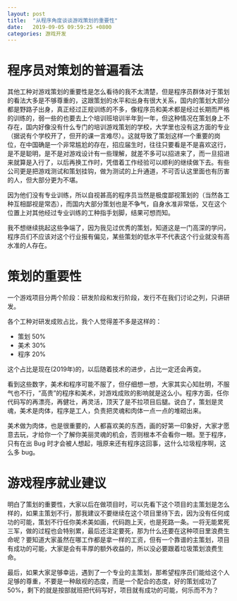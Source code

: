 ```yaml
---
layout: post
title:  "从程序角度谈谈游戏策划的重要性"
date:   2019-09-05 09:59:25 +0800
categories: 游戏开发
---
```


# 程序员对策划的普遍看法
其他工种对游戏策划的重要性是怎么看待的我不太清楚，但是程序员群体对于策划的看法大多是不够尊重的，这跟策划的水平和出身有很大关系，国内的策划大部分都是野路子出身，真正经过正规训练的不多，像程序员和美术都是经过长期而严格的训练的，弱一些的也要去上个培训班培训半年到一年，但这种情况在策划身上不存在，国内好像没有什么专门的培训游戏策划的学校，大学里也没有这方面的专业（据说有个学校开了，但开的课一言难尽）。这就导致了策划这样一个重要的岗位，在中国确是一个非常尴尬的存在，招应届生时，往往只要看是不是喜欢这行，是不是聪明，是不是对游戏设计有一些理解，就差不多可以招进来了，而一旦招进来就算是入行了，以后再换工作时，凭借着工作经验可以顺利的继续做下去。有些公司更是把游戏测试和策划挂钩，做为测试的上升通道，不可否认这里面也有历害的人，但大部分更为不堪。

因为他们没有专业训练，所以自视甚高的程序员当然是极度鄙视策划的（当然各工种互相鄙视是常态），而国内大部分策划也是不争气，自身水准非常低，又在这个位置上对其他经过专业训练的工种指手划脚，结果可想而知。

我不想继续挑起这些争端了，因为我见过优秀的策划，知道这是一门高深的学问，程序员们不应该对这个行业报有偏见，某些策划的低水平不代表这个行业就没有高水准的人存在。

# 策划的重要性
一个游戏项目分两个阶段：研发阶段和发行阶段，发行不在我们讨论之列，只讲研发。

各个工种对研发成败占比，我个人觉得差不多是这样的：
* 策划 50%
* 美术 30%
* 程序 20%

这个占比是现在(2019年)的，以后随着技术的进步，占比一定还会再变。

看到这些数字，美术和程序可能不服了，但仔细想一想，大家其实心知肚明，不服气也不行，“高贵”的程序和美术，对游戏成败的影响就是这么小。程序方面，任你代码写的再漂亮，再健壮，再灵活，顶天了是不拉项目后腿。说白了，策划是灵魂，美术是肉体，程序是工人，负责把灵魂和肉体一点一点的堆砌出来。

美术做为肉体，也是很重要的，人都喜欢美的东西，画的好第一印象好，大家才愿意去玩，才给你一个了解你美丽灵魂的机会，否则根本不会看你一眼。至于程序，只有在出 Bug 时才会被人想起，哦原来还有程序这回事，这什么垃圾程序啊，这么多 bug。

# 游戏程序就业建议
明白了策划的重要性，大家以后在做项目时，可以先看下这个项目的主策划是怎么样的，如果主策划不行，那我建议不要继续在这个项目里待下去，因为没有任何成功的可能，策划不行任你美术美如画，代码跑上天，也是死路一条。一将无能累死三军，做的过程也会特别累，最后还注定要死，那为什么还要在这种项目里浪费生命呢？要知道大家虽然在哪工作都是拿一样的工资，但有一个靠谱的主策划，项目有成功的可能，大家是会有丰厚的额外收益的，所以没必要跟着垃圾策划浪费生命。

最后，如果大家足够幸运，遇到了一个专业的主策划，那希望程序员们能给这个人足够的尊重，不要是一种敌视的态度，而是一个配合的态度，好的策划成功了50%，剩下的就是按部就班把代码写好，项目就有成功的可能，何乐而不为？

